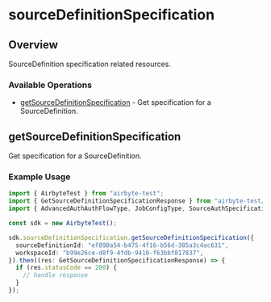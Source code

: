 # sourceDefinitionSpecification

## Overview

SourceDefinition specification related resources.

### Available Operations

* [getSourceDefinitionSpecification](#getsourcedefinitionspecification) - Get specification for a SourceDefinition.

## getSourceDefinitionSpecification

Get specification for a SourceDefinition.

### Example Usage

```typescript
import { AirbyteTest } from "airbyte-test";
import { GetSourceDefinitionSpecificationResponse } from "airbyte-test/dist/sdk/models/operations";
import { AdvancedAuthAuthFlowType, JobConfigType, SourceAuthSpecificationAuthType } from "airbyte-test/dist/sdk/models/shared";

const sdk = new AirbyteTest();

sdk.sourceDefinitionSpecification.getSourceDefinitionSpecification({
  sourceDefinitionId: "ef890a54-b475-4f16-b56d-385a3c4ac631",
  workspaceId: "b99e26ce-d8f9-4fdb-9410-f63bbf817837",
}).then((res: GetSourceDefinitionSpecificationResponse) => {
  if (res.statusCode == 200) {
    // handle response
  }
});
```
